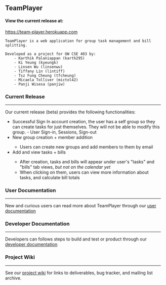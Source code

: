 <h2>TeamPlayer</h2>


<span><h4>View the current release at: </h4>
<a href="https://team-player.herokuapp.com">https://team-player.herokuapp.com</a></span>
<p></p>

	TeamPlayer is a web application for group task management and bill splitting. 
	
	Developed as a project for UW CSE 403 by: 
		- Karthik Palaniappan (karth295)
		- Ki Yeung (kyeungk)
		- Linsen Wu (linsenwu)
		- Tiffany Lin (lintiff)
		- Tsz Fung Cheung (tfcheung)
		- Micaela Tolliver (mictol42)
		- Panji Wisesa (panjiw)
	 

<h3>Current Release</h3>
<hr>
Our current release (beta) provides the following functionalities:
<ul><li>Successful Sign In
account creation, the user has a self group so they can create tasks for just
     themselves. They will not be able to modify this group.
- User Sign-in, Sessions, Sign-out
<li>New group creation + member addition</li>
   <ul><li>Users can create new groups and add members to them by email</li></ul>
<li>Add and view tasks + bills</li>
   <ul><li>After creation, tasks and bills will appear under user's "tasks" and "bills" tab views,
     <i>but not on the calendar yet</i></li>
   <li>When clicking on them, users can view more information about tasks, and calculate bill totals</li></ul>
</ul>



<h3>User Documentation</h3>
<hr>
New and curious users can read more about TeamPlayer through our <a href="http://keithyeung.com/teamplayer/usersdoc.html">user documentation</a>


<h3>Developer Documentation</h3>
<hr>
Developers can follows steps to build and test or product through our <a href="http://keithyeung.com/teamplayer/getstarted.html">developer documentation</a>




<h3>Project Wiki</h3>
<hr>
See our <a href="https://github.com/panjiw/Team-Player/wiki">project wiki</a> for links to deliverables, bug tracker, and mailing list archive. 

